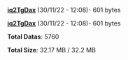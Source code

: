 [**iq2TgDax**](/data/iq2TgDax.txt) (30/11/22 - 12:08)- 601 bytes

[**iq2TgDax**](/data/iq2TgDax.txt) (30/11/22 - 12:08)- 601 bytes

**Total Datas**: 5760

**Total Size**: 32.17 MB / 32.2 MB